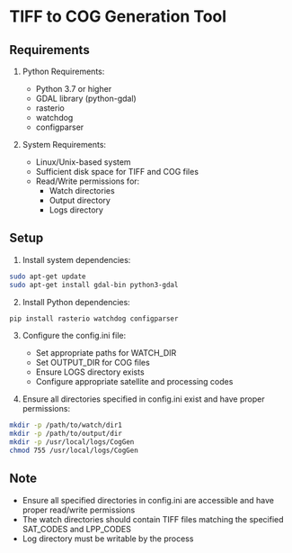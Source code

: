 # TIFF to COG Generation Tool

## Requirements

1. Python Requirements:
   - Python 3.7 or higher
   - GDAL library (python-gdal)
   - rasterio
   - watchdog
   - configparser

2. System Requirements:
   - Linux/Unix-based system
   - Sufficient disk space for TIFF and COG files
   - Read/Write permissions for:
     - Watch directories
     - Output directory
     - Logs directory

## Setup

1. Install system dependencies:
```bash
sudo apt-get update
sudo apt-get install gdal-bin python3-gdal
```

2. Install Python dependencies:
```bash
pip install rasterio watchdog configparser
```

3. Configure the config.ini file:
   - Set appropriate paths for WATCH_DIR
   - Set OUTPUT_DIR for COG files
   - Ensure LOGS directory exists
   - Configure appropriate satellite and processing codes

4. Ensure all directories specified in config.ini exist and have proper permissions:
```bash
mkdir -p /path/to/watch/dir1
mkdir -p /path/to/output/dir
mkdir -p /usr/local/logs/CogGen
chmod 755 /usr/local/logs/CogGen
```

## Note
- Ensure all specified directories in config.ini are accessible and have proper read/write permissions
- The watch directories should contain TIFF files matching the specified SAT_CODES and LPP_CODES
- Log directory must be writable by the process